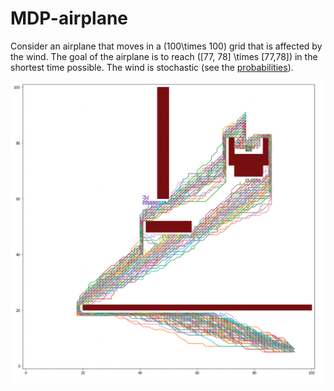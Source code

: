 # MDP-airplane

Consider an airplane that moves in a \(100\times 100\) grid that is affected by the wind. The goal of the airplane is to reach \([77, 78] \times [77,78]\) in the shortest time possible. The wind is stochastic (see the [probabilities](Taller2DEstocastica.pdf)).

![MDP Airplane](./images/mdp-airplane.png)